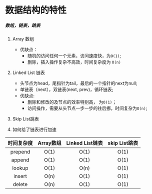 # 数据结构的特性

##### 数组，链表，跳表
1. Array 数组
	- 优缺点：	
		- 随机的访问任何一个元素，访问速度快，为`O(1)`;
		- 删除，插入操作复杂不高效，时间复杂度为 `O(n)`
2. Linked List 链表
	- 头节点为head，尾指针为tail，最后的一个指针的next为null;
	- 单链表（next），双链表(next, prev)，循环链表;
	- 优缺点: 
		- 删除和修改的及节点的效率特别高， 为`O(1)`；
		- 访问操作，需要从头节点一步一步的往后挪，时间复杂为`O(n)`;
3. Skip List跳表

4. 如何给了链表进行加速


| 时间复杂度 | Array数组| Linked List链表| skip List跳表|
|:------:| :-----:| :-----------:| :-----------: |
| prepend | O(1) | O(1)	| O(1) |
| append | O(1)	| O(1) | O(1) |
| lookup | O(1)	| O(n) | O(1) |
| insert | O(n)	| O(1) | O(1) |
| delete | O(n)	| O(1) | O(1) |
